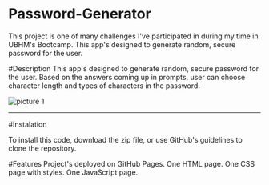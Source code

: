 # Password-Generator
 This project is one of many challenges I've participated in during my time in UBHM's Bootcamp.
 This app's designed to generate random, secure password for the user.


#Description
 This app's designed to generate random, secure password for the user.
 Based on the answers coming up in prompts, user can choose character length and types of characters in the password.
 
 
 ![picture 1](https://user-images.githubusercontent.com/117002171/226681166-1317ebbb-f118-416a-ae3f-4e75476a1ff2.PNG)
 
 ---
 



#Instalation

To install this code, download the zip file, or use GitHub's guidelines to clone the repository.





#Features
Project's deployed on GitHub Pages.
One HTML page.
One CSS page with styles.
One JavaScript page.
